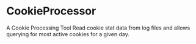 # CookieProcessor
A Cookie Processing Tool
Read cookie stat data from log files and allows querying for most active cookies for a given day.
